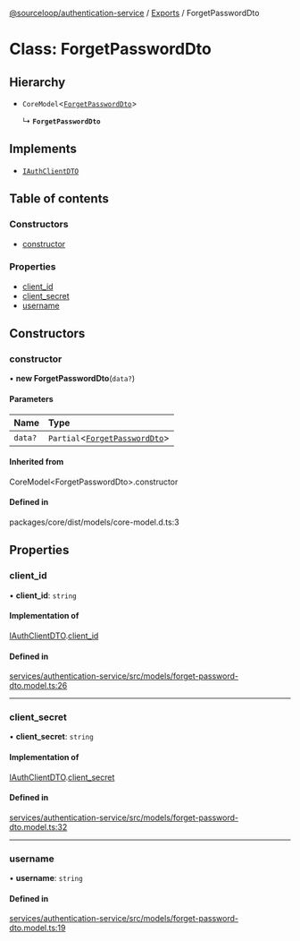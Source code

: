 [@sourceloop/authentication-service](../README.md) / [Exports](../modules.md) / ForgetPasswordDto

# Class: ForgetPasswordDto

## Hierarchy

- `CoreModel`<[`ForgetPasswordDto`](ForgetPasswordDto.md)\>

  ↳ **`ForgetPasswordDto`**

## Implements

- [`IAuthClientDTO`](../interfaces/IAuthClientDTO.md)

## Table of contents

### Constructors

- [constructor](ForgetPasswordDto.md#constructor)

### Properties

- [client\_id](ForgetPasswordDto.md#client_id)
- [client\_secret](ForgetPasswordDto.md#client_secret)
- [username](ForgetPasswordDto.md#username)

## Constructors

### constructor

• **new ForgetPasswordDto**(`data?`)

#### Parameters

| Name | Type |
| :------ | :------ |
| `data?` | `Partial`<[`ForgetPasswordDto`](ForgetPasswordDto.md)\> |

#### Inherited from

CoreModel<ForgetPasswordDto\>.constructor

#### Defined in

packages/core/dist/models/core-model.d.ts:3

## Properties

### client\_id

• **client\_id**: `string`

#### Implementation of

[IAuthClientDTO](../interfaces/IAuthClientDTO.md).[client_id](../interfaces/IAuthClientDTO.md#client_id)

#### Defined in

[services/authentication-service/src/models/forget-password-dto.model.ts:26](https://github.com/sourcefuse/loopback4-microservice-catalog/blob/d35fdb3f0/services/authentication-service/src/models/forget-password-dto.model.ts#L26)

___

### client\_secret

• **client\_secret**: `string`

#### Implementation of

[IAuthClientDTO](../interfaces/IAuthClientDTO.md).[client_secret](../interfaces/IAuthClientDTO.md#client_secret)

#### Defined in

[services/authentication-service/src/models/forget-password-dto.model.ts:32](https://github.com/sourcefuse/loopback4-microservice-catalog/blob/d35fdb3f0/services/authentication-service/src/models/forget-password-dto.model.ts#L32)

___

### username

• **username**: `string`

#### Defined in

[services/authentication-service/src/models/forget-password-dto.model.ts:19](https://github.com/sourcefuse/loopback4-microservice-catalog/blob/d35fdb3f0/services/authentication-service/src/models/forget-password-dto.model.ts#L19)
